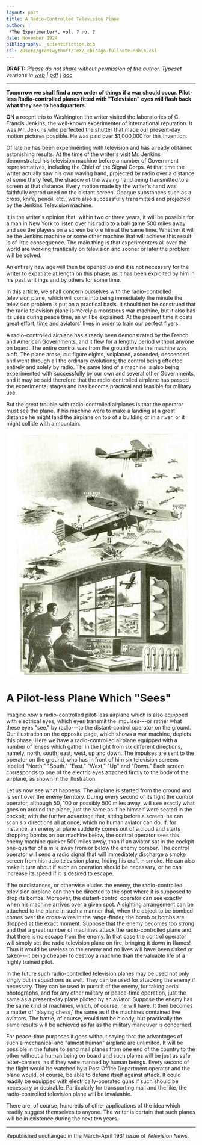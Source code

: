 ```yaml
---
layout: post
title: A Radio-Controlled Television Plane
author: |
 *The Experimenter*, vol. ? no. ?
date: November 1924
bibliography: _scientifiction.bib
csl: /Users/grantwythoff/TeX/_chicago-fullnote-nobib.csl
---
```


**DRAFT:** *Please do not share without permission of the author. Typeset versions in [web](http://gernsback.wythoff.net/192411_radio_tv_plane.html) \| [pdf](https://github.com/gwijthoff/perversity_of_things/blob/gh-pages/typeset_drafts/192411_radio_tv_plane.pdf?raw=true) \| [doc](https://github.com/gwijthoff/perversity_of_things/blob/gh-pages/typeset_drafts/192411_radio_tv_plane.docx)*

* * * * * * * * 

**Tomorrow we shall find a new order of things if a war should occur.  Pilot-less Radio-controlled planes fitted with "Television" eyes will flash back what they see to headquarters.**

**O**N a recent trip to Washington the writer visited the laboratories of C. Francis Jenkins, the well-known experimenter of international reputation. It was Mr. Jenkins who perfected the shutter that made our present-day motion pictures possible. He was paid over $1,000,000 for this invention.

Of late he has been experimenting with television and has already obtained astonishing results. At the time of the writer's visit Mr. Jenkins demonstrated his television machine before a number of Government representatives, including the Chief of the Signal Corps. At that time the writer actually saw his own waving hand, projected by radio over a distance of some thirty feet, the shadow of the waving hand being transmitted to a screen at that distance. Every motion made by the writer's hand was faithfully reprod uced on the distant screen. Opaque substances such as a cross, knife, pencil. etc., were also successfully transmitted and projected by the Jenkins Television machine.

It is the writer's opinion that, within two or three years, it will be possible for a man in New York to listen over his radio to a ball game 500 miles away and see the players on a screen before him at the same time. Whether it will be the Jenkins machine or some other machine that will achieve this result is of little consequence. The main thing is that experimenters all over the world are working frantically on television and sooner or later the problem will be solved.

An entirely new age will then be opened up and it is not necessary for the writer to expatiate at length on this phase; as it has been exploited by him in his past writ ings and by others for some time.

In this article, we shall concern ourselves with the radio-controlled television plane, which will come into being immediately the minute the television problem is put on a practical basis. It should not be construed that the radio television plane is merely a monstrous war machine, but it also has its uses during peace time, as will be explained. At the present time it costs great effort, time and aviators' lives in order to train our perfect flyers.

A radio-controlled airplane has already been demonstrated by the French and American Governments, and it flew for a lengthy period without anyone on board. The entire control was from the ground while the machine was aloft. The plane arose, cut figure eights, volplaned, ascended, descended and went through all the ordinary evolutions; the control being effected entirely and solely by radio. The same kind of a machine is also being experimented with successfully by our own and several other Governments, and it may be said therefore that the radio-controlled airplane has passed the experimental stages and has become practical and feasible for military use.

But the great trouble with radio-controlled airplanes is that the operator must see the plane. If his machine were to make a landing at a great distance he might land the airplane on top of a building or in a river, or it might collide with a mountain.

![The Pilot-less radio television plane, directed by radio; the plane's "eyes" radio back what they see.](images/radio_tv_plane.png)

# A Pilot-less Plane Which "Sees" 

Imagine now a radio-controlled pilot-less airplane which is also equipped with electrical eyes, which eyes transmit the impulses---or rather what these eyes "see," by radio---to the distant-control operator on the ground. Our illustration on the opposite page, which shows a war machine, depicts this phase. Here we have a radio-controlled airplane equipped with a number of lenses which gather in the light from six different directions, namely, north, south, east, west, up and down. The impulses are sent to the operator on the ground, who has in front of him six television screens labeled "North," "South." "East." "West," "Up" and "Down." Each screen corresponds to one of the electric eyes attached firmly to the body of the airplane, as shown in the illustration.

Let us now see what happens. The airplane is started from the ground and is sent over the enemy territory. During every second of its fight the control operator, although 50, 100 or possibly 500 miles away, will see exactly what goes on around the plane, just the same as if he himself were seated in the cockpit; with the further advantage that, sitting before a screen, he can scan six directions all at once, which no human aviator can do. If, for instance, an enemy airplane suddenly comes out of a cloud and starts dropping bombs on our machine below, the control operator sees this enemy machine quicker 500 miles away, than if an aviator sat in the cockpit one-quarter of a mile away from or below the enemy bomber. The control operator will send a radio signal that will immediately discharge a smoke screen from his radio television plane, hiding his craft in smoke. He can also make it turn about if such an operation should be necessary, or he can increase its speed if it is desired to escape.

If he outdistances, or otherwise eludes the enemy, the radio-controlled television airplane can then be directed to the spot where it is supposed to drop its bombs. Moreover, the distant-control operator can see exactly when his machine arrives over a given spot. A sighting arrangement can be attached to the plane in such a manner that, when the object to be bombed comes over the cross-wires in the range-finder, the bomb or bombs are dropped at the exact moment. Suppose that the enemy becomes too strong and that a great number of machines attack the radio-controlled plane and that there is no escape from the enemy. In that case the control operator will simply set the radio television plane on fire, bringing it down in flames! Thus it would be useless to the enemy and no lives will have been risked or taken---it being cheaper to destroy a machine than the valuable life of a highly trained pilot.

In the future such radio-controlled television planes may be used not only singly but in squadrons as well. They can be used for attacking the enemy if necessary. They can be used in pursuit of the enemy, for taking aerial photographs, and for any other military or peace-time operation, just the same as a present-day plane piloted by an aviator. Suppose the enemy has the same kind of machines, which, of course, he will have. It then becomes a matter of 'playing chess,' the same as if the machines contained live aviators. The battle, of course, would not be bloody, but practically the same results will be achieved as far as the military maneuver is concerned.

For peace-time purposes it goes without saying that the advantages of such a mechanical and "almost human" airplane are unlimited. It will be possible in the future to send mail planes from one end of the country to the other without a human being on board and such planes will be just as safe letter-carriers, as if they were manned by human beings. Every second of the flight would be watched by a Post Office Department operator and the plane would, of course, be able to defend itself against attack. It could readily be equipped with electrically-operated guns if such should be necessary or desirable. Particularly for transporting mail and the like, the radio-controlled television plane will be invaluable.

There are, of course, hundreds of other applications of the idea which readily suggest themselves to anyone. The writer is certain that such planes will be in existence during the next ten years.

* * * * * * * * * * * 

Republished unchanged in the March-April 1931 issue of *Television News.*